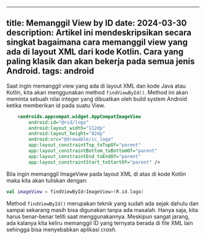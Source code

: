 
---
title: Memanggil View by ID
date: 2024-03-30
description: Artikel ini mendeskripsikan secara singkat bagaimana cara memanggil view yang ada di layout XML dari kode Kotlin. Cara yang paling klasik dan akan bekerja pada semua jenis Android.
tags: android
---

Saat ingin memanggil view yang ada di layout XML dan kode Java atau Kotlin, kita akan menggunakan method  `findViewById()`. Method ini akan meminta sebuah nilai integer yang dibuatkan oleh build system Android ketika memberikan id pada suatu View.

```xml
    <androidx.appcompat.widget.AppCompatImageView
        android:id="@+id/logo"
        android:layout_width="112dp"
        android:layout_height="82dp"
        android:src="@drawable/ic_logo"
        app:layout_constraintTop_toTopOf="parent"
        app:layout_constraintBottom_toBottomOf="parent"
        app:layout_constraintEnd_toEndOf="parent"
        app:layout_constraintStart_toStartOf="parent" />
```

Bila ingin memanggil ImageView pada layout XML di atas di kode Kotlin maka kita akan tuliskan dengan:

```kotlin
val imageView = findViewById<ImageView>(R.id.logo)
```

Method  `findViewById()`  merupakan teknik yang sudah ada sejak dahulu dan sampai sekarang masih bisa digunakan tanpa ada masalah. Hanya saja, kita harus benar-benar teliti saat menggunakannya. Meskipun sangat jarang, ada kalanya kita keliru memanggil ID yang ternyata berada di file XML lain sehingga bisa menyebabkan aplikasi  _crash_.